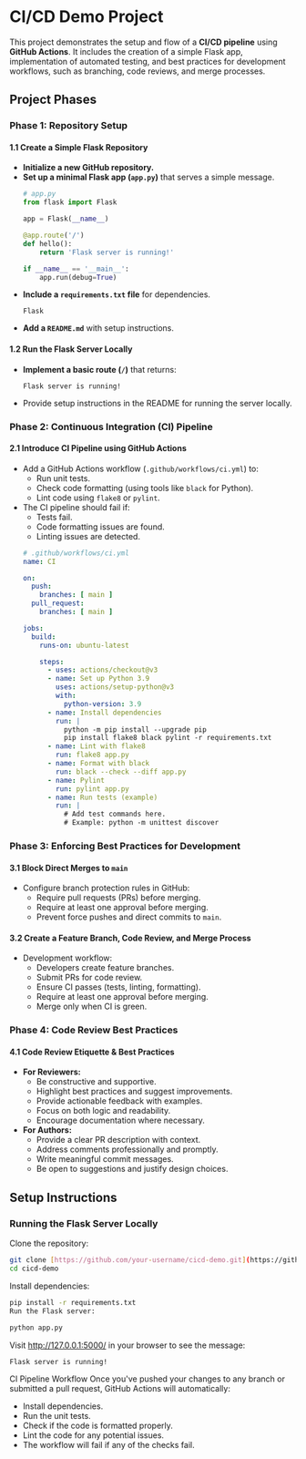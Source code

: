 # CI/CD Demo Project

This project demonstrates the setup and flow of a **CI/CD pipeline** using **GitHub Actions**. It includes the creation of a simple Flask app, implementation of automated testing, and best practices for development workflows, such as branching, code reviews, and merge processes.

## Project Phases

### Phase 1: Repository Setup

#### 1.1 Create a Simple Flask Repository

-   **Initialize a new GitHub repository.**
-   **Set up a minimal Flask app (`app.py`)** that serves a simple message.
    ```python
    # app.py
    from flask import Flask

    app = Flask(__name__)

    @app.route('/')
    def hello():
        return 'Flask server is running!'

    if __name__ == '__main__':
        app.run(debug=True)
    ```
-   **Include a `requirements.txt` file** for dependencies.
    ```plaintext
    Flask
    ```
-   **Add a `README.md`** with setup instructions.

#### 1.2 Run the Flask Server Locally

-   **Implement a basic route (`/`)** that returns:
    ```plaintext
    Flask server is running!
    ```
-   Provide setup instructions in the README for running the server locally.

### Phase 2: Continuous Integration (CI) Pipeline

#### 2.1 Introduce CI Pipeline using GitHub Actions

-   Add a GitHub Actions workflow (`.github/workflows/ci.yml`) to:
    -   Run unit tests.
    -   Check code formatting (using tools like `black` for Python).
    -   Lint code using `flake8` or `pylint`.
-   The CI pipeline should fail if:
    -   Tests fail.
    -   Code formatting issues are found.
    -   Linting issues are detected.
    ```yaml
    # .github/workflows/ci.yml
    name: CI

    on:
      push:
        branches: [ main ]
      pull_request:
        branches: [ main ]

    jobs:
      build:
        runs-on: ubuntu-latest

        steps:
          - uses: actions/checkout@v3
          - name: Set up Python 3.9
            uses: actions/setup-python@v3
            with:
              python-version: 3.9
          - name: Install dependencies
            run: |
              python -m pip install --upgrade pip
              pip install flake8 black pylint -r requirements.txt
          - name: Lint with flake8
            run: flake8 app.py
          - name: Format with black
            run: black --check --diff app.py
          - name: Pylint
            run: pylint app.py
          - name: Run tests (example)
            run: |
              # Add test commands here.
              # Example: python -m unittest discover
    ```

### Phase 3: Enforcing Best Practices for Development

#### 3.1 Block Direct Merges to `main`

-   Configure branch protection rules in GitHub:
    -   Require pull requests (PRs) before merging.
    -   Require at least one approval before merging.
    -   Prevent force pushes and direct commits to `main`.

#### 3.2 Create a Feature Branch, Code Review, and Merge Process

-   Development workflow:
    -   Developers create feature branches.
    -   Submit PRs for code review.
    -   Ensure CI passes (tests, linting, formatting).
    -   Require at least one approval before merging.
    -   Merge only when CI is green.

### Phase 4: Code Review Best Practices

#### 4.1 Code Review Etiquette & Best Practices

-   **For Reviewers:**
    -   Be constructive and supportive.
    -   Highlight best practices and suggest improvements.
    -   Provide actionable feedback with examples.
    -   Focus on both logic and readability.
    -   Encourage documentation where necessary.
-   **For Authors:**
    -   Provide a clear PR description with context.
    -   Address comments professionally and promptly.
    -   Write meaningful commit messages.
    -   Be open to suggestions and justify design choices.

## Setup Instructions

### Running the Flask Server Locally

Clone the repository:

```bash
git clone [https://github.com/your-username/cicd-demo.git](https://github.com/your-username/cicd-demo.git)
cd cicd-demo
```

Install dependencies:

```bash
pip install -r requirements.txt
Run the Flask server:
```

```Bash
python app.py
```
Visit http://127.0.0.1:5000/ in your browser to see the message:
```Plaintext
Flask server is running!
```

CI Pipeline Workflow
Once you've pushed your changes to any branch or submitted a pull request, GitHub Actions will automatically:

* Install dependencies.
* Run the unit tests.
* Check if the code is formatted properly.
* Lint the code for any potential issues.
* The workflow will fail if any of the checks fail.

